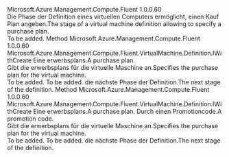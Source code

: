 <Type Name="IWithPlan" FullName="Microsoft.Azure.Management.Compute.Fluent.VirtualMachine.Definition.IWithPlan">
  <TypeSignature Language="C#" Value="public interface IWithPlan" />
  <TypeSignature Language="ILAsm" Value=".class public interface auto ansi abstract IWithPlan" />
  <TypeSignature Language="DocId" Value="T:Microsoft.Azure.Management.Compute.Fluent.VirtualMachine.Definition.IWithPlan" />
  <TypeSignature Language="VB.NET" Value="Public Interface IWithPlan" />
  <TypeSignature Language="F#" Value="type IWithPlan = interface" />
  <AssemblyInfo>
    <AssemblyName>Microsoft.Azure.Management.Compute.Fluent</AssemblyName>
    <AssemblyVersion>1.0.0.60</AssemblyVersion>
  </AssemblyInfo>
  <Interfaces />
  <Docs>
    <summary>
            <span data-ttu-id="06204-101">Die Phase der Definition eines virtuellen Computers ermöglicht, einen Kauf Plan angeben.</span><span class="sxs-lookup"><span data-stu-id="06204-101">The stage of a virtual machine definition allowing to specify a purchase plan.</span></span>
            </summary>
    <remarks>To be added.</remarks>
  </Docs>
  <Members>
    <Member MemberName="WithPlan">
      <MemberSignature Language="C#" Value="public Microsoft.Azure.Management.Compute.Fluent.VirtualMachine.Definition.IWithCreate WithPlan (Microsoft.Azure.Management.Compute.Fluent.Models.PurchasePlan plan);" />
      <MemberSignature Language="ILAsm" Value=".method public hidebysig newslot virtual instance class Microsoft.Azure.Management.Compute.Fluent.VirtualMachine.Definition.IWithCreate WithPlan(class Microsoft.Azure.Management.Compute.Fluent.Models.PurchasePlan plan) cil managed" />
      <MemberSignature Language="DocId" Value="M:Microsoft.Azure.Management.Compute.Fluent.VirtualMachine.Definition.IWithPlan.WithPlan(Microsoft.Azure.Management.Compute.Fluent.Models.PurchasePlan)" />
      <MemberSignature Language="VB.NET" Value="Public Function WithPlan (plan As PurchasePlan) As IWithCreate" />
      <MemberSignature Language="F#" Value="abstract member WithPlan : Microsoft.Azure.Management.Compute.Fluent.Models.PurchasePlan -&gt; Microsoft.Azure.Management.Compute.Fluent.VirtualMachine.Definition.IWithCreate" Usage="iWithPlan.WithPlan plan" />
      <MemberType>Method</MemberType>
      <AssemblyInfo>
        <AssemblyName>Microsoft.Azure.Management.Compute.Fluent</AssemblyName>
        <AssemblyVersion>1.0.0.60</AssemblyVersion>
      </AssemblyInfo>
      <ReturnValue>
        <ReturnType>Microsoft.Azure.Management.Compute.Fluent.VirtualMachine.Definition.IWithCreate</ReturnType>
      </ReturnValue>
      <Parameters>
        <Parameter Name="plan" Type="Microsoft.Azure.Management.Compute.Fluent.Models.PurchasePlan" />
      </Parameters>
      <Docs>
        <param name="plan"><span data-ttu-id="06204-102">Eine erwerbsplans.</span><span class="sxs-lookup"><span data-stu-id="06204-102">A purchase plan.</span></span></param>
        <summary>
            <span data-ttu-id="06204-103">Gibt die erwerbsplans für die virtuelle Maschine an.</span><span class="sxs-lookup"><span data-stu-id="06204-103">Specifies the purchase plan for the virtual machine.</span></span>
            </summary>
        <returns>To be added.</returns>
        <remarks>To be added.</remarks>
        <return><span data-ttu-id="06204-104">die nächste Phase der Definition.</span><span class="sxs-lookup"><span data-stu-id="06204-104">The next stage of the definition.</span></span></return>
      </Docs>
    </Member>
    <Member MemberName="WithPromotionalPlan">
      <MemberSignature Language="C#" Value="public Microsoft.Azure.Management.Compute.Fluent.VirtualMachine.Definition.IWithCreate WithPromotionalPlan (Microsoft.Azure.Management.Compute.Fluent.Models.PurchasePlan plan, string promotionCode);" />
      <MemberSignature Language="ILAsm" Value=".method public hidebysig newslot virtual instance class Microsoft.Azure.Management.Compute.Fluent.VirtualMachine.Definition.IWithCreate WithPromotionalPlan(class Microsoft.Azure.Management.Compute.Fluent.Models.PurchasePlan plan, string promotionCode) cil managed" />
      <MemberSignature Language="DocId" Value="M:Microsoft.Azure.Management.Compute.Fluent.VirtualMachine.Definition.IWithPlan.WithPromotionalPlan(Microsoft.Azure.Management.Compute.Fluent.Models.PurchasePlan,System.String)" />
      <MemberSignature Language="VB.NET" Value="Public Function WithPromotionalPlan (plan As PurchasePlan, promotionCode As String) As IWithCreate" />
      <MemberSignature Language="F#" Value="abstract member WithPromotionalPlan : Microsoft.Azure.Management.Compute.Fluent.Models.PurchasePlan * string -&gt; Microsoft.Azure.Management.Compute.Fluent.VirtualMachine.Definition.IWithCreate" Usage="iWithPlan.WithPromotionalPlan (plan, promotionCode)" />
      <MemberType>Method</MemberType>
      <AssemblyInfo>
        <AssemblyName>Microsoft.Azure.Management.Compute.Fluent</AssemblyName>
        <AssemblyVersion>1.0.0.60</AssemblyVersion>
      </AssemblyInfo>
      <ReturnValue>
        <ReturnType>Microsoft.Azure.Management.Compute.Fluent.VirtualMachine.Definition.IWithCreate</ReturnType>
      </ReturnValue>
      <Parameters>
        <Parameter Name="plan" Type="Microsoft.Azure.Management.Compute.Fluent.Models.PurchasePlan" />
        <Parameter Name="promotionCode" Type="System.String" />
      </Parameters>
      <Docs>
        <param name="plan"><span data-ttu-id="06204-105">Eine erwerbsplans.</span><span class="sxs-lookup"><span data-stu-id="06204-105">A purchase plan.</span></span></param>
        <param name="promotionCode"><span data-ttu-id="06204-106">Durch einen Promotioncode.</span><span class="sxs-lookup"><span data-stu-id="06204-106">A promotion code.</span></span></param>
        <summary>
            <span data-ttu-id="06204-107">Gibt die erwerbsplans für die virtuelle Maschine an.</span><span class="sxs-lookup"><span data-stu-id="06204-107">Specifies the purchase plan for the virtual machine.</span></span>
            </summary>
        <returns>To be added.</returns>
        <remarks>To be added.</remarks>
        <return><span data-ttu-id="06204-108">die nächste Phase der Definition.</span><span class="sxs-lookup"><span data-stu-id="06204-108">The next stage of the definition.</span></span></return>
      </Docs>
    </Member>
  </Members>
</Type>